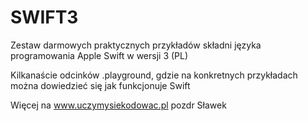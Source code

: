 # SWIFT3

Zestaw darmowych praktycznych przykładów składni języka programowania Apple Swift w wersji 3 (PL)

Kilkanaście odcinków .playground, gdzie na konkretnych przykładach można dowiedzieć się jak funkcjonuje Swift

Więcej na www.uczymysiekodowac.pl
pozdr
Sławek
